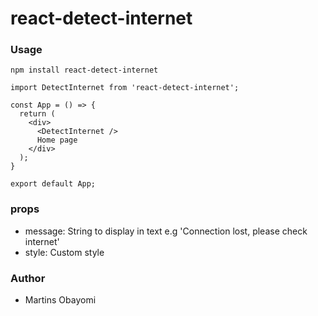 # react-detect-internet

### Usage

`npm install react-detect-internet`

```
import DetectInternet from 'react-detect-internet';

const App = () => {
  return (
    <div>
      <DetectInternet />
      Home page
    </div>
  );
}

export default App;
```

### props
- message: String to display in text e.g 'Connection lost, please check internet'
- style: Custom style

### Author
- Martins Obayomi
